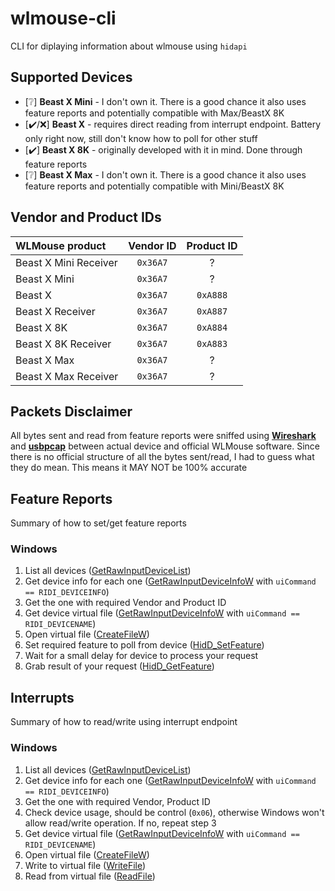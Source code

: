 # wlmouse-cli
CLI for diplaying information about wlmouse using `hidapi`

## Supported Devices
* [❔] **Beast X Mini** - I don't own it. There is a good chance it also uses feature reports and potentially compatible with Max/BeastX 8K
* [✔️/❌] **Beast X** - requires direct reading from interrupt endpoint. Battery only right now, still don't know how to poll for other stuff
* [✔️] **Beast X 8K** - originally developed with it in mind. Done through feature reports
* [❔] **Beast X Max** - I don't own it. There is a good chance it also uses feature reports and potentially compatible with Mini/BeastX 8K

## Vendor and Product IDs
| WLMouse product | Vendor ID | Product ID |
| :------------- | :-------: | :--------: |
| Beast X Mini Receiver                |`0x36A7`|? |
| Beast X Mini | `0x36A7`|? |
| Beast X | `0x36A7` | `0xA888` |
| Beast X Receiver | `0x36A7` | `0xA887` |
| Beast X 8K | `0x36A7` | `0xA884` |
| Beast X 8K Receiver | `0x36A7` | `0xA883` |
| Beast X Max | `0x36A7` | ? |
| Beast X Max Receiver | `0x36A7` | ? |

## Packets Disclaimer
All bytes sent and read from feature reports were sniffed using [**Wireshark**](https://www.wireshark.org/) and [**usbpcap**](https://desowin.org/usbpcap/) between actual device and official WLMouse software. Since there is no official structure of all the bytes sent/read, I had to guess what they do mean. This means it MAY NOT be 100% accurate

## Feature Reports
Summary of how to set/get feature reports
### Windows
1. List all devices ([GetRawInputDeviceList](https://learn.microsoft.com/en-us/windows/win32/api/winuser/nf-winuser-getrawinputdevicelist))
2. Get device info for each one ([GetRawInputDeviceInfoW](https://learn.microsoft.com/en-us/windows/win32/api/winuser/nf-winuser-getrawinputdeviceinfow) with `uiCommand == RIDI_DEVICEINFO`)
3. Get the one with required Vendor and Product ID
4. Get device virtual file ([GetRawInputDeviceInfoW](https://learn.microsoft.com/en-us/windows/win32/api/winuser/nf-winuser-getrawinputdeviceinfow) with `uiCommand == RIDI_DEVICENAME`)
5. Open virtual file ([CreateFileW](https://learn.microsoft.com/en-us/windows/win32/api/fileapi/nf-fileapi-createfilew))
6. Set required feature to poll from device ([HidD_SetFeature](https://learn.microsoft.com/en-us/windows-hardware/drivers/ddi/hidsdi/nf-hidsdi-hidd_setfeature))
7. Wait for a small delay for device to process your request
8. Grab result of your request ([HidD_GetFeature](https://learn.microsoft.com/en-us/windows-hardware/drivers/ddi/hidsdi/nf-hidsdi-hidd_getfeature))

## Interrupts
Summary of how to read/write using interrupt endpoint
### Windows
1. List all devices ([GetRawInputDeviceList](https://learn.microsoft.com/en-us/windows/win32/api/winuser/nf-winuser-getrawinputdevicelist))
2. Get device info for each one ([GetRawInputDeviceInfoW](https://learn.microsoft.com/en-us/windows/win32/api/winuser/nf-winuser-getrawinputdeviceinfow) with `uiCommand == RIDI_DEVICEINFO`)
3. Get the one with required Vendor, Product ID
4. Check device usage, should be control (`0x06`), otherwise Windows won't allow read/write operation. If no, repeat step 3
5. Get device virtual file ([GetRawInputDeviceInfoW](https://learn.microsoft.com/en-us/windows/win32/api/winuser/nf-winuser-getrawinputdeviceinfow) with `uiCommand == RIDI_DEVICENAME`)
6. Open virtual file ([CreateFileW](https://learn.microsoft.com/en-us/windows/win32/api/fileapi/nf-fileapi-createfilew))
7. Write to virtual file ([WriteFile](https://learn.microsoft.com/en-us/windows/win32/api/fileapi/nf-fileapi-writefile))
8. Read from virtual file ([ReadFile](https://learn.microsoft.com/en-us/windows/win32/api/fileapi/nf-fileapi-readfile))